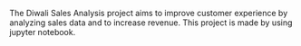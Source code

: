 The Diwali Sales Analysis project aims to improve customer experience by analyzing sales data and to increase revenue. This project is made by using jupyter notebook.
